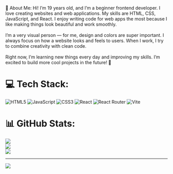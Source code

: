 💫 About Me:
Hi! I’m 19 years old, and I’m a beginner frontend developer. I love creating websites and web applications. My skills are HTML, CSS, JavaScript, and React. I enjoy writing code for web apps the most because I like making things look beautiful and work smoothly.<br><br>I’m a very visual person — for me, design and colors are super important. I always focus on how a website looks and feels to users. When I work, I try to combine creativity with clean code.<br><br>Right now, I’m learning new things every day and improving my skills. I’m excited to build more cool projects in the future! 🚀


# 💻 Tech Stack:
![HTML5](https://img.shields.io/badge/html5-%23E34F26.svg?style=for-the-badge&logo=html5&logoColor=white) ![JavaScript](https://img.shields.io/badge/javascript-%23323330.svg?style=for-the-badge&logo=javascript&logoColor=%23F7DF1E) ![CSS3](https://img.shields.io/badge/css3-%231572B6.svg?style=for-the-badge&logo=css3&logoColor=white) ![React](https://img.shields.io/badge/react-%2320232a.svg?style=for-the-badge&logo=react&logoColor=%2361DAFB) ![React Router](https://img.shields.io/badge/React_Router-CA4245?style=for-the-badge&logo=react-router&logoColor=white) ![Vite](https://img.shields.io/badge/vite-%23646CFF.svg?style=for-the-badge&logo=vite&logoColor=white)
# 📊 GitHub Stats:
![](https://github-readme-stats.vercel.app/api?username=qni&theme=onedark&hide_border=false&include_all_commits=false&count_private=false)<br/>
![](https://nirzak-streak-stats.vercel.app/?user=qni&theme=onedark&hide_border=false)<br/>
![](https://github-readme-stats.vercel.app/api/top-langs/?username=qni&theme=onedark&hide_border=false&include_all_commits=false&count_private=false&layout=compact)

---
[![](https://visitcount.itsvg.in/api?id=qni&icon=0&color=0)](https://visitcount.itsvg.in)

<!-- Proudly created with GPRM ( https://gprm.itsvg.in ) -->
